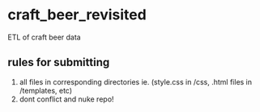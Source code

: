 # craft_beer_revisited
ETL of craft beer data


## rules for submitting
1. all files in corresponding directories ie. (style.css in /css, .html files in /templates, etc)
2. dont conflict and nuke repo!
